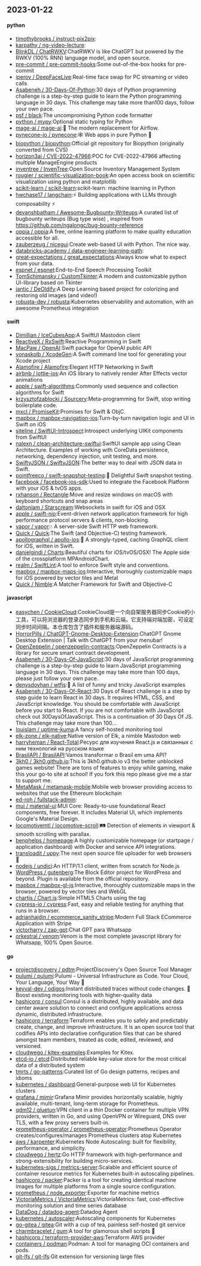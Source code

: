 ## 2023-01-22

#### python
* [timothybrooks / instruct-pix2pix](https://github.com/timothybrooks/instruct-pix2pix):
* [karpathy / ng-video-lecture](https://github.com/karpathy/ng-video-lecture):
* [BlinkDL / ChatRWKV](https://github.com/BlinkDL/ChatRWKV):ChatRWKV is like ChatGPT but powered by the RWKV (100% RNN) language model, and open source.
* [pre-commit / pre-commit-hooks](https://github.com/pre-commit/pre-commit-hooks):Some out-of-the-box hooks for pre-commit
* [iperov / DeepFaceLive](https://github.com/iperov/DeepFaceLive):Real-time face swap for PC streaming or video calls
* [Asabeneh / 30-Days-Of-Python](https://github.com/Asabeneh/30-Days-Of-Python):30 days of Python programming challenge is a step-by-step guide to learn the Python programming language in 30 days. This challenge may take more than100 days, follow your own pace.
* [psf / black](https://github.com/psf/black):The uncompromising Python code formatter
* [python / mypy](https://github.com/python/mypy):Optional static typing for Python
* [mage-ai / mage-ai](https://github.com/mage-ai/mage-ai):🧙
The modern replacement for Airflow.
* [pynecone-io / pynecone](https://github.com/pynecone-io/pynecone):🕸
Web apps in pure Python
🐍
* [biopython / biopython](https://github.com/biopython/biopython):Official git repository for Biopython (originally converted from CVS)
* [horizon3ai / CVE-2022-47966](https://github.com/horizon3ai/CVE-2022-47966):POC for CVE-2022-47966 affecting multiple ManageEngine products
* [inventree / InvenTree](https://github.com/inventree/InvenTree):Open Source Inventory Management System
* [rougier / scientific-visualization-book](https://github.com/rougier/scientific-visualization-book):An open access book on scientific visualization using python and matplotlib
* [scikit-learn / scikit-learn](https://github.com/scikit-learn/scikit-learn):scikit-learn: machine learning in Python
* [hwchase17 / langchain](https://github.com/hwchase17/langchain):⚡
Building applications with LLMs through composability
⚡
* [devanshbatham / Awesome-Bugbounty-Writeups](https://github.com/devanshbatham/Awesome-Bugbounty-Writeups):A curated list of bugbounty writeups (Bug type wise) , inspired from https://github.com/ngalongc/bug-bounty-reference
* [oppia / oppia](https://github.com/oppia/oppia):A free, online learning platform to make quality education accessible for all.
* [zauberzeug / nicegui](https://github.com/zauberzeug/nicegui):Create web-based UI with Python. The nice way.
* [databricks-academy / data-engineer-learning-path](https://github.com/databricks-academy/data-engineer-learning-path):
* [great-expectations / great_expectations](https://github.com/great-expectations/great_expectations):Always know what to expect from your data.
* [espnet / espnet](https://github.com/espnet/espnet):End-to-End Speech Processing Toolkit
* [TomSchimansky / CustomTkinter](https://github.com/TomSchimansky/CustomTkinter):A modern and customizable python UI-library based on Tkinter
* [jantic / DeOldify](https://github.com/jantic/DeOldify):A Deep Learning based project for colorizing and restoring old images (and video!)
* [robusta-dev / robusta](https://github.com/robusta-dev/robusta):Kubernetes observability and automation, with an awesome Prometheus integration

#### swift
* [Dimillian / IceCubesApp](https://github.com/Dimillian/IceCubesApp):A SwiftUI Mastodon client
* [ReactiveX / RxSwift](https://github.com/ReactiveX/RxSwift):Reactive Programming in Swift
* [MacPaw / OpenAI](https://github.com/MacPaw/OpenAI):Swift package for OpenAI public API
* [yonaskolb / XcodeGen](https://github.com/yonaskolb/XcodeGen):A Swift command line tool for generating your Xcode project
* [Alamofire / Alamofire](https://github.com/Alamofire/Alamofire):Elegant HTTP Networking in Swift
* [airbnb / lottie-ios](https://github.com/airbnb/lottie-ios):An iOS library to natively render After Effects vector animations
* [apple / swift-algorithms](https://github.com/apple/swift-algorithms):Commonly used sequence and collection algorithms for Swift
* [krzysztofzablocki / Sourcery](https://github.com/krzysztofzablocki/Sourcery):Meta-programming for Swift, stop writing boilerplate code.
* [mxcl / PromiseKit](https://github.com/mxcl/PromiseKit):Promises for Swift & ObjC.
* [mapbox / mapbox-navigation-ios](https://github.com/mapbox/mapbox-navigation-ios):Turn-by-turn navigation logic and UI in Swift on iOS
* [siteline / SwiftUI-Introspect](https://github.com/siteline/SwiftUI-Introspect):Introspect underlying UIKit components from SwiftUI
* [nalexn / clean-architecture-swiftui](https://github.com/nalexn/clean-architecture-swiftui):SwiftUI sample app using Clean Architecture. Examples of working with CoreData persistence, networking, dependency injection, unit testing, and more.
* [SwiftyJSON / SwiftyJSON](https://github.com/SwiftyJSON/SwiftyJSON):The better way to deal with JSON data in Swift.
* [pointfreeco / swift-snapshot-testing](https://github.com/pointfreeco/swift-snapshot-testing):📸
Delightful Swift snapshot testing.
* [facebook / facebook-ios-sdk](https://github.com/facebook/facebook-ios-sdk):Used to integrate the Facebook Platform with your iOS & tvOS apps.
* [rxhanson / Rectangle](https://github.com/rxhanson/Rectangle):Move and resize windows on macOS with keyboard shortcuts and snap areas
* [daltoniam / Starscream](https://github.com/daltoniam/Starscream):Websockets in swift for iOS and OSX
* [apple / swift-nio](https://github.com/apple/swift-nio):Event-driven network application framework for high performance protocol servers & clients, non-blocking.
* [vapor / vapor](https://github.com/vapor/vapor):💧
A server-side Swift HTTP web framework.
* [Quick / Quick](https://github.com/Quick/Quick):The Swift (and Objective-C) testing framework.
* [apollographql / apollo-ios](https://github.com/apollographql/apollo-ios):📱
A strongly-typed, caching GraphQL client for iOS, written in Swift.
* [danielgindi / Charts](https://github.com/danielgindi/Charts):Beautiful charts for iOS/tvOS/OSX! The Apple side of the crossplatform MPAndroidChart.
* [realm / SwiftLint](https://github.com/realm/SwiftLint):A tool to enforce Swift style and conventions.
* [mapbox / mapbox-maps-ios](https://github.com/mapbox/mapbox-maps-ios):Interactive, thoroughly customizable maps for iOS powered by vector tiles and Metal
* [Quick / Nimble](https://github.com/Quick/Nimble):A Matcher Framework for Swift and Objective-C

#### javascript
* [easychen / CookieCloud](https://github.com/easychen/CookieCloud):CookieCloud是一个向自架服务器同步Cookie的小工具，可以将浏览器的登录态同步到手机和云端，它支持端对端加密，可设定同步时间间隔。本仓库包含了插件和服务器端源码。
* [HorrorPills / ChatGPT-Gnome-Desktop-Extension](https://github.com/HorrorPills/ChatGPT-Gnome-Desktop-Extension):ChatGPT Gnome Desktop Extension | Talk with ChatGPT from your menubar!
* [OpenZeppelin / openzeppelin-contracts](https://github.com/OpenZeppelin/openzeppelin-contracts):OpenZeppelin Contracts is a library for secure smart contract development.
* [Asabeneh / 30-Days-Of-JavaScript](https://github.com/Asabeneh/30-Days-Of-JavaScript):30 days of JavaScript programming challenge is a step-by-step guide to learn JavaScript programming language in 30 days. This challenge may take more than 100 days, please just follow your own pace.
* [denysdovhan / wtfjs](https://github.com/denysdovhan/wtfjs):🤪
A list of funny and tricky JavaScript examples
* [Asabeneh / 30-Days-Of-React](https://github.com/Asabeneh/30-Days-Of-React):30 Days of React challenge is a step by step guide to learn React in 30 days. It requires HTML, CSS, and JavaScript knowledge. You should be comfortable with JavaScript before you start to React. If you are not comfortable with JavaScript check out 30DaysOfJavaScript. This is a continuation of 30 Days Of JS. This challenge may take more than 100…
* [louislam / uptime-kuma](https://github.com/louislam/uptime-kuma):A fancy self-hosted monitoring tool
* [elk-zone / elk-native](https://github.com/elk-zone/elk-native):Native version of Elk, a nimble Mastodon web
* [harryheman / React-Total](https://github.com/harryheman/React-Total):Ресурс для изучения React.js и связанных с ним технологий на русском языке
* [BrasilAPI / BrasilAPI](https://github.com/BrasilAPI/BrasilAPI):Vamos transformar o Brasil em uma API?
* [3kh0 / 3kh0.github.io](https://github.com/3kh0/3kh0.github.io):This is 3kh0.github.io v3 the better unblocked games website! There are tons of features to enjoy while gaming, make this your go-to site at school! If you fork this repo please give me a star to support me.
* [MetaMask / metamask-mobile](https://github.com/MetaMask/metamask-mobile):Mobile web browser providing access to websites that use the Ethereum blockchain
* [ed-roh / fullstack-admin](https://github.com/ed-roh/fullstack-admin):
* [mui / material-ui](https://github.com/mui/material-ui):MUI Core: Ready-to-use foundational React components, free forever. It includes Material UI, which implements Google's Material Design.
* [locomotivemtl / locomotive-scroll](https://github.com/locomotivemtl/locomotive-scroll):🛤
Detection of elements in viewport & smooth scrolling with parallax.
* [benphelps / homepage](https://github.com/benphelps/homepage):A highly customizable homepage (or startpage / application dashboard) with Docker and service API integrations.
* [transloadit / uppy](https://github.com/transloadit/uppy):The next open source file uploader for web browsers
🐶
* [nodejs / undici](https://github.com/nodejs/undici):An HTTP/1.1 client, written from scratch for Node.js
* [WordPress / gutenberg](https://github.com/WordPress/gutenberg):The Block Editor project for WordPress and beyond. Plugin is available from the official repository.
* [mapbox / mapbox-gl-js](https://github.com/mapbox/mapbox-gl-js):Interactive, thoroughly customizable maps in the browser, powered by vector tiles and WebGL
* [chartjs / Chart.js](https://github.com/chartjs/Chart.js):Simple HTML5 Charts using the <canvas> tag
* [cypress-io / cypress](https://github.com/cypress-io/cypress):Fast, easy and reliable testing for anything that runs in a browser.
* [adrianhajdin / ecommerce_sanity_stripe](https://github.com/adrianhajdin/ecommerce_sanity_stripe):Modern Full Stack ECommerce Application with Stripe
* [victorharry / zap-gpt](https://github.com/victorharry/zap-gpt):Chat GPT para Whatsapp
* [orkestral / venom](https://github.com/orkestral/venom):Venom is the most complete javascript library for Whatsapp, 100% Open Source.

#### go
* [projectdiscovery / pdtm](https://github.com/projectdiscovery/pdtm):ProjectDiscovery's Open Source Tool Manager
* [pulumi / pulumi](https://github.com/pulumi/pulumi):Pulumi - Universal Infrastructure as Code. Your Cloud, Your Language, Your Way
🚀
* [keyval-dev / odigos](https://github.com/keyval-dev/odigos):Instant distributed traces without code changes.
🚀
Boost existing monitoring tools with higher-quality data
* [hashicorp / consul](https://github.com/hashicorp/consul):Consul is a distributed, highly available, and data center aware solution to connect and configure applications across dynamic, distributed infrastructure.
* [hashicorp / terraform](https://github.com/hashicorp/terraform):Terraform enables you to safely and predictably create, change, and improve infrastructure. It is an open source tool that codifies APIs into declarative configuration files that can be shared amongst team members, treated as code, edited, reviewed, and versioned.
* [cloudwego / kitex-examples](https://github.com/cloudwego/kitex-examples):Examples for Kitex.
* [etcd-io / etcd](https://github.com/etcd-io/etcd):Distributed reliable key-value store for the most critical data of a distributed system
* [tmrts / go-patterns](https://github.com/tmrts/go-patterns):Curated list of Go design patterns, recipes and idioms
* [kubernetes / dashboard](https://github.com/kubernetes/dashboard):General-purpose web UI for Kubernetes clusters
* [grafana / mimir](https://github.com/grafana/mimir):Grafana Mimir provides horizontally scalable, highly available, multi-tenant, long-term storage for Prometheus.
* [qdm12 / gluetun](https://github.com/qdm12/gluetun):VPN client in a thin Docker container for multiple VPN providers, written in Go, and using OpenVPN or Wireguard, DNS over TLS, with a few proxy servers built-in.
* [prometheus-operator / prometheus-operator](https://github.com/prometheus-operator/prometheus-operator):Prometheus Operator creates/configures/manages Prometheus clusters atop Kubernetes
* [aws / karpenter](https://github.com/aws/karpenter):Kubernetes Node Autoscaling: built for flexibility, performance, and simplicity.
* [cloudwego / hertz](https://github.com/cloudwego/hertz):Go HTTP framework with high-performance and strong-extensibility for building micro-services.
* [kubernetes-sigs / metrics-server](https://github.com/kubernetes-sigs/metrics-server):Scalable and efficient source of container resource metrics for Kubernetes built-in autoscaling pipelines.
* [hashicorp / packer](https://github.com/hashicorp/packer):Packer is a tool for creating identical machine images for multiple platforms from a single source configuration.
* [prometheus / node_exporter](https://github.com/prometheus/node_exporter):Exporter for machine metrics
* [VictoriaMetrics / VictoriaMetrics](https://github.com/VictoriaMetrics/VictoriaMetrics):VictoriaMetrics: fast, cost-effective monitoring solution and time series database
* [DataDog / datadog-agent](https://github.com/DataDog/datadog-agent):Datadog Agent
* [kubernetes / autoscaler](https://github.com/kubernetes/autoscaler):Autoscaling components for Kubernetes
* [go-gitea / gitea](https://github.com/go-gitea/gitea):Git with a cup of tea, painless self-hosted git service
* [charmbracelet / gum](https://github.com/charmbracelet/gum):A tool for glamorous shell scripts
🎀
* [hashicorp / terraform-provider-aws](https://github.com/hashicorp/terraform-provider-aws):Terraform AWS provider
* [containers / podman](https://github.com/containers/podman):Podman: A tool for managing OCI containers and pods.
* [git-lfs / git-lfs](https://github.com/git-lfs/git-lfs):Git extension for versioning large files
